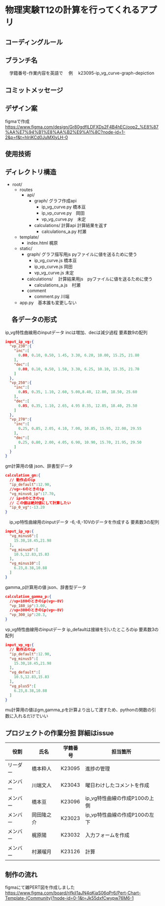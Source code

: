 # 物理実験T12の計算を行ってくれるアプリ

## コーディングルール

## ブランチ名
　学籍番号-作業内容を英語で
　例　
  k23095-ip_vg_curve-graph-depiction

## コミットメッセージ

## デザイン案

figmaで作成
<https://www.figma.com/design/Gr80gdfILDFXDs2F4B4hEC/oop2_%E8%87%AA%E7%94%B1%E8%AA%B2%E9%A1%8C?node-id=1-2&p=f&t=hIriKCd0JuMXlyLH-0>

## 使用技術

## ディレクトリ構造

- root/
  - routes
    - api/
      - graph/
      グラフ作成api
        - ip_vg_curve.py 橋本亘
        - ip_vp_curve.py　岡田
        - vp_vg_curve.py　未定
      - calculations/
        計算api 計算結果を返す
        - calculations_a.py 村瀬
  - template/
    - index.html 梶原
  - static/
    - graph/
      グラフ描写用js pyファイルに値を送るために使う
      - ip_vg_curve.js 橋本亘
      - ip_vp_curve.js 岡田
      - vp_vg_curve.js 未定
    - calculations/
    　計算結果用js　pyファイルに値を送るために使う
      - calculations_a.js　村瀬
    - comment
      - comment.py 川端
  - app.py　基本誰も変更しない

## 　各データの形式

  ip_vg特性曲線用のinputデータ
  incは増加、decは減少過程 要素数9の配列

  ```json
  input_ip_vg:{
    "vp_230":{
      "inc":[
        0.00, 0.10, 0.50, 1.45, 3.30, 6.20, 10.00, 15.25, 21.80
      ],
      "dec":[
        0.00, 0.10, 0.50, 1.50, 3.30, 6.25, 10.10, 15.35, 21.70
      ]
    },
    "vp_250":{
      "inc":[
        0.05, 0.35, 1.10, 2.60, 5.00,8.40, 12.80, 18.50, 25.60
      ],
      "dec":[
        0.05, 0.35, 1.10, 2.65, 4.95 8.35, 12.85, 18.40, 25.50
      ]
    },
    "vp_270":{
      "inc":[
        0.25, 0.85, 2.05, 4.10, 7.00, 10.85, 15.95, 22.00, 29.55
      ],
      "dec":[
        0.25, 0.80, 2.00, 4.05, 6.90, 10.90, 15.70, 21.95, 29.50
      ]
    }
  }  
  ```

  gm計算用の値 json、辞書型データ
  
  ```json
  calculation_gm:{
    // 動作点のip
    "ip_default":12.90,
    //vg=-6のときのip
    "vg_minus6_ip":17.70,
    // ip=0のときのvg
    // この値は絶対値にして計算したい
    "ip_0_vg":-13.20
  }  
  ```

　ip_vp特性曲線用のinputデータ
  -6,-8,-10Vのデータを作成する
  要素数3の配列

  ```json
  input_ip_vp:{
    "vg_minus6":[
      15.30,18.45,21.98
    ],
    "vg_minus8":[
      10.5,12.83,15.83
    ],
    "vg_minus10":[
      6.23,8.38,10.88
    ]
  }  
  ```

  gamma_p計算用の値 json、辞書型データ
  
  ```json
  calculation_gamma_p:{
    //vp=180のときのip(vg=-8V)
    "vp_180_ip":3.00,
    //vp=300のときのip(vg=-8V)
    "vp_300_ip":20.3,
  }  
  ```

  vp_vg特性曲線用のinputデータ
  ip_defaultは接線を引いたところのip
  要素数3の配列

  ```json
  input_vp_vg:{
    // 動作点のip
    "ip_default":12.90,
    "vg_minus5":[
      15.30,18.45,21.98
    ],
    "vg_default":[
      10.5,12.83,15.83
    ],
    "vg_plus5":[
      6.23,8.38,10.88
    ]
  }  
  ```

  mu計算用の値はgm,gamma_pを計算より出して渡すため、pythonの関数の引数に入れるだけでいい

## プロジェクトの作業分担 詳細はissue

| 役割     | 氏名       | 学籍番号 | 担当箇所                      |
| -------- | ---------- | -------- | ----------------------------- |
| リーダー | 橋本粋人   | K23095   | 進捗の管理                    |
| メンバー | 川端文人   | K23043   | 曜日わけしたコメントを作成    |
| メンバー | 橋本亘     | K23096   | ip_vg特性曲線の作成P100の上側 |
| メンバー | 岡田隆之介 | K23023   | ip_vp特性曲線の作成P100の左下 |
| メンバー | 梶原陽     | K23032   | 入力フォームを作成            |
| メンバー | 村瀬瑠月   | K23126   | 計算                          |

## 制作の流れ

figmaにて雑PERT図を作成しました
<https://www.figma.com/board/rifkiI1aJN4qKjaS06qPr6/Pert-Chart-Template-(Community)?node-id=0-1&t=Jk55dxfCwypw76M6-1>
